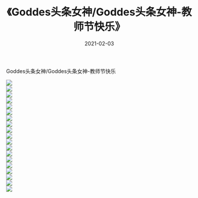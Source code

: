 ﻿---
layout: post
title:  《Goddes头条女神/Goddes头条女神-教师节快乐》
date:   2021-02-03
img: http://img.660000.xyz/Sharelink/网络美图/2021/Goddes头条女神/Goddes头条女神-教师节快乐/000.jpg
categories: [美女, 清纯, 唯美]
---

Goddes头条女神/Goddes头条女神-教师节快乐

 ![](http://img.660000.xyz/Sharelink/网络美图/2021/Goddes头条女神/Goddes头条女神-教师节快乐/001.jpg) <br>![](http://img.660000.xyz/Sharelink/网络美图/2021/Goddes头条女神/Goddes头条女神-教师节快乐/002.jpg) <br>![](http://img.660000.xyz/Sharelink/网络美图/2021/Goddes头条女神/Goddes头条女神-教师节快乐/003.jpg) <br>![](http://img.660000.xyz/Sharelink/网络美图/2021/Goddes头条女神/Goddes头条女神-教师节快乐/004.jpg) <br>![](http://img.660000.xyz/Sharelink/网络美图/2021/Goddes头条女神/Goddes头条女神-教师节快乐/005.jpg) <br>![](http://img.660000.xyz/Sharelink/网络美图/2021/Goddes头条女神/Goddes头条女神-教师节快乐/006.jpg) <br>![](http://img.660000.xyz/Sharelink/网络美图/2021/Goddes头条女神/Goddes头条女神-教师节快乐/007.jpg) <br>![](http://img.660000.xyz/Sharelink/网络美图/2021/Goddes头条女神/Goddes头条女神-教师节快乐/008.jpg) <br>![](http://img.660000.xyz/Sharelink/网络美图/2021/Goddes头条女神/Goddes头条女神-教师节快乐/009.jpg) <br>![](http://img.660000.xyz/Sharelink/网络美图/2021/Goddes头条女神/Goddes头条女神-教师节快乐/010.jpg) <br>![](http://img.660000.xyz/Sharelink/网络美图/2021/Goddes头条女神/Goddes头条女神-教师节快乐/011.jpg) <br>![](http://img.660000.xyz/Sharelink/网络美图/2021/Goddes头条女神/Goddes头条女神-教师节快乐/012.jpg) <br>![](http://img.660000.xyz/Sharelink/网络美图/2021/Goddes头条女神/Goddes头条女神-教师节快乐/013.jpg) <br>![](http://img.660000.xyz/Sharelink/网络美图/2021/Goddes头条女神/Goddes头条女神-教师节快乐/014.jpg) <br>![](http://img.660000.xyz/Sharelink/网络美图/2021/Goddes头条女神/Goddes头条女神-教师节快乐/015.jpg) <br>![](http://img.660000.xyz/Sharelink/网络美图/2021/Goddes头条女神/Goddes头条女神-教师节快乐/016.jpg) <br>![](http://img.660000.xyz/Sharelink/网络美图/2021/Goddes头条女神/Goddes头条女神-教师节快乐/017.jpg) <br>![](http://img.660000.xyz/Sharelink/网络美图/2021/Goddes头条女神/Goddes头条女神-教师节快乐/018.jpg) <br>![](http://img.660000.xyz/Sharelink/网络美图/2021/Goddes头条女神/Goddes头条女神-教师节快乐/019.jpg) <br>